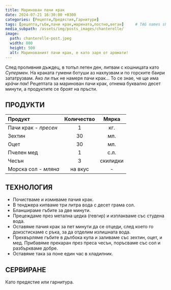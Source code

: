 ```yaml
---
title: Маринован пачи крак
date: 2024-07-21 16:30:00 +0300
categories: [Рецепти,Предястия,Гарнитури]
tags: [рецепта,гъби,пачи крак,марината,постно,веган]     # TAG names should always be lowercase
media_subpath: /assets/img/posts_images/chanterelle/
image:
  path: chanterelle-post.jpeg
  width: 800
  height: 500
  alt: Маринованият пачи крак, е като заря от аромати!
---
```


След проливния дъждец, в топъл летен ден, литвам с кошницата като *Супермен*. На краката гумени ботуши аз нахлузвам и по горските баири зататрузвам. Ако ли пък не намеря пачи крак... То се знае, че ще има *крàчи пак*! Рецептата за маринован пачи крак, отнема буквално десет минути, а продуктите се броят на пръсти.

## **ПРОДУКТИ**

| Продукт                    |Количество  |Мярка   |
|:---------------------------|:----------:|:------:|
|Пачи крак - *пресен*        |1           |кг.     |
|Зехтин                      |30          |мл.     |
|Оцет                        |30          |мл.     |
|Пчелен мед                  |1           |с.л.    |
|Чесън                       |3           |скилидки|
|Морска сол - *мляна*        |на вкус     | -      |

## **ТЕХНОЛОГИЯ**

- Почистваме и измиваме пачия крак.
- В тенджера кипваме три литра вода с десет грама сол.
- Бланшираме гъбите за две минути.
- Прецеждаме през метална цедка (гевгир) и изплакваме със студена вода.
- Оставяме пачия крак за пет минути да се отцеди, след което го доизстискаме с ръка, за да отделим излишната вода.
- Прехвърляме гъбите в дълбока купа и заливаме със зехтин, оцет, и мед. Прибавяме прекаран през преса чесън, поръсваме със сол и разбъркваме добре.
- Оставяме така за поне един час в хладилник.

## **СЕРВИРАНЕ**

Като предястие или гарнитура.
